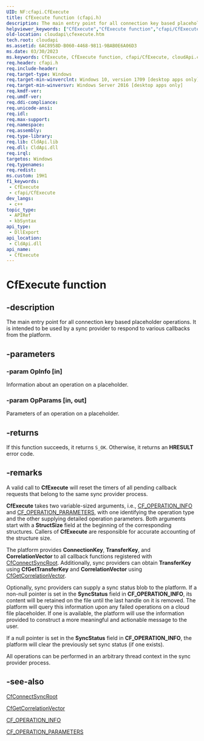 ```yaml
---
UID: NF:cfapi.CfExecute
title: CfExecute function (cfapi.h)
description: The main entry point for all connection key based placeholder operations. It is intended to be used by a sync provider to respond to various callbacks from the platform.
helpviewer_keywords: ["CfExecute","CfExecute function","cfapi/CfExecute","cloudApi.cfexecute"]
old-location: cloudapi\cfexecute.htm
tech.root: cloudapi
ms.assetid: 6AC8958D-B060-4468-9811-9BAB0E6A06D3
ms.date: 03/30/2023
ms.keywords: CfExecute, CfExecute function, cfapi/CfExecute, cloudApi.cfexecute
req.header: cfapi.h
req.include-header: 
req.target-type: Windows
req.target-min-winverclnt: Windows 10, version 1709 [desktop apps only]
req.target-min-winversvr: Windows Server 2016 [desktop apps only]
req.kmdf-ver: 
req.umdf-ver: 
req.ddi-compliance: 
req.unicode-ansi: 
req.idl: 
req.max-support: 
req.namespace: 
req.assembly: 
req.type-library: 
req.lib: CldApi.lib
req.dll: CldApi.dll
req.irql: 
targetos: Windows
req.typenames: 
req.redist: 
ms.custom: 19H1
f1_keywords:
 - CfExecute
 - cfapi/CfExecute
dev_langs:
 - c++
topic_type:
 - APIRef
 - kbSyntax
api_type:
 - DllExport
api_location:
 - CldApi.dll
api_name:
 - CfExecute
---
```


# CfExecute function

## -description

The main entry point for all connection key based placeholder operations. It is intended to be used by a sync provider to respond to various callbacks from the platform.

## -parameters

### -param OpInfo [in]

Information about an operation on a placeholder.

### -param OpParams [in, out]

Parameters of an operation on a placeholder.

## -returns

If this function succeeds, it returns `S_OK`. Otherwise, it returns an **HRESULT** error code.

## -remarks

A valid call to **CfExecute** will reset the timers of all pending callback requests that belong to the same sync provider process.

**CfExecute** takes two variable-sized arguments, i.e., [CF_OPERATION_INFO](ns-cfapi-cf_operation_info.md) and [CF_OPERATION_PARAMETERS](ns-cfapi-cf_operation_parameters.md), with one identifying the operation type and the other supplying detailed operation parameters.
Both arguments start with a **StructSize** field at the beginning of the corresponding structures. Callers of **CfExecute** are responsible for accurate accounting of the structure size.

The platform provides **ConnectionKey**, **TransferKey**, and **CorrelationVector** to all callback functions registered with [CfConnectSyncRoot](nf-cfapi-cfconnectsyncroot.md). Additionally, sync providers can obtain **TransferKey** using **CfGetTransferKey** and **CorrelationVector** using [CfGetCorrelationVector](nf-cfapi-cfgetcorrelationvector.md).

Optionally, sync providers can supply a sync status blob to the platform. If a non-null pointer is set in the **SyncStatus** field in **CF_OPERATION_INFO**, its content will be retained on the file until the last handle on it is removed. The platform will query this information upon any failed operations on a cloud file placeholder. If one is available, the platform will use the information provided to construct a more meaningful and actionable message to the user.

If a null pointer is set in the **SyncStatus** field in **CF_OPERATION_INFO**, the platform will clear the previously set sync status (if one exists).

All operations can be performed in an arbitrary thread context in the sync provider process.

## -see-also

[CfConnectSyncRoot](nf-cfapi-cfconnectsyncroot.md)

[CfGetCorrelationVector](nf-cfapi-cfgetcorrelationvector.md)

[CF_OPERATION_INFO](ns-cfapi-cf_operation_info.md)

[CF_OPERATION_PARAMETERS](ns-cfapi-cf_operation_parameters.md)
